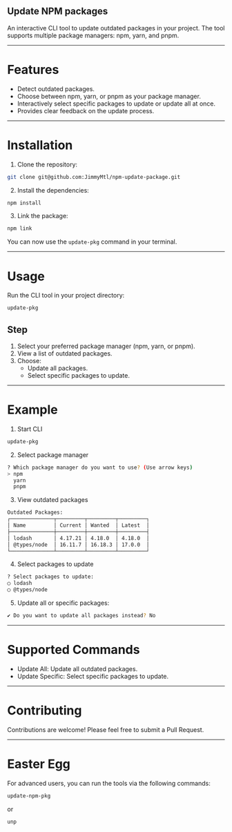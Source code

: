 Update NPM packages
---

An interactive CLI tool to update outdated packages in your project. The tool supports multiple package managers: npm,
yarn, and pnpm.

---

# Features

- Detect outdated packages.
- Choose between npm, yarn, or pnpm as your package manager.
- Interactively select specific packages to update or update all at once.
- Provides clear feedback on the update process.

---

# Installation

1. Clone the repository:

```bash
git clone git@github.com:JimmyMtl/npm-update-package.git
```

2. Install the dependencies:

```bash
npm install
```

3. Link the package:

```bash
npm link
```

You can now use the `update-pkg` command in your terminal.

---

# Usage

Run the CLI tool in your project directory:

```bash
update-pkg
```

## Step

1. Select your preferred package manager (npm, yarn, or pnpm).
2. View a list of outdated packages.
3. Choose:
    - Update all packages.
    - Select specific packages to update.

---

# Example

1. Start CLI

```bash
update-pkg
```

2. Select package manager

```bash
? Which package manager do you want to use? (Use arrow keys)
> npm
  yarn
  pnpm
```

3. View outdated packages

```bash
Outdated Packages:
┌──────────────┬─────────┬─────────┬─────────┐
│ Name         │ Current │ Wanted  │ Latest  │
├──────────────┼─────────┼─────────┼─────────┤
│ lodash       │ 4.17.21 │ 4.18.0  │ 4.18.0  │
│ @types/node  │ 16.11.7 │ 16.18.3 │ 17.0.0  │
└──────────────┴─────────┴─────────┴─────────┘
```

4. Select packages to update

```bash
? Select packages to update:
◯ lodash
◯ @types/node
```

5. Update all or specific packages:

```bash
✔ Do you want to update all packages instead? No
```

--- 

# Supported Commands

- Update All: Update all outdated packages.
- Update Specific: Select specific packages to update.

---

# Contributing

Contributions are welcome! Please feel free to submit a Pull Request.

---

# Easter Egg

For advanced users, you can run the tools via the following commands:

```bash
update-npm-pkg
```
or

```bash
unp
```